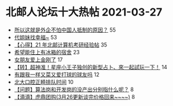# 北邮人论坛十大热帖 2021-03-27

- [所以这就是外企不怕中国人抵制的原因？](https://bbs.byr.cn/article/Picture/3283524) 55
- [代姐妹找幸福~](https://bbs.byr.cn/article/Friends/1989063) 53
- [【心得】21 年北邮计算机考研经验帖](https://bbs.byr.cn/article/AimGraduate/1204249) 35
- [希望能住上有冰箱的宿舍](https://bbs.byr.cn/article/Talking/6262557) 23
- [女朋友爱上金刚了](https://bbs.byr.cn/article/Feeling/3167559) 17
- [【转】超神准！星座小王子独创的新型占卜、來一起試玩一下！](https://bbs.byr.cn/article/Constellations/326533) 14
- [有跟我一样又菜又爱打球的球友吗](https://bbs.byr.cn/article/Badminton/161428) 12
- [北大口腔正畸排队时间](https://bbs.byr.cn/article/Health/224228) 10
- [【问题】算法岗和开发岗的没产出分别指什么呢？](https://bbs.byr.cn/article/Job/2128791) 8
- [【滴滴】虎鼎团购(3月26更新谈完价格回来~~~~)](https://bbs.byr.cn/article/Gymnasium/117846) 8



